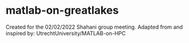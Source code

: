 # matlab-on-greatlakes
Created for the 02/02/2022 Shahani group meeting.
Adapted from and inspired by: UtrechtUniversity/MATLAB-on-HPC
